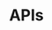 ---
layout: api
title: APIs
banner-heading: GSA APIs
banner-text: We believe in sharing APIs with the public so that the information is available in a standardize and machine-readable format for public use.
permalink: /api/
image: /assets/img/api-pattern.png
category: api
banner-button-text: Explore APIs
banner-button-link: ../api_list
---